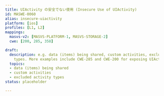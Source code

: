 ```yaml
---
title: UIActivity の安全でない使用 (Insecure Use of UIActivity)
id: MASWE-0060
alias: insecure-uiactivity
platform: [ios]
profiles: [L1, L2]
mappings:
  masvs-v2: [MASVS-PLATFORM-1, MASVS-STORAGE-2]
  cwe: [200, 285, 358]

draft:
  description: e.g. data (items) being shared, custom activities, excluded activity
    types. More examples include CWE-285 and CWE-200 for exposing UIActivity information to untrusted apps or actors. CWE-358 for possible bad activityViewController implemented in the UIActivity.
  topics:
  - data (items) being shared
  - custom activities
  - excluded activity types
status: placeholder

---
```

